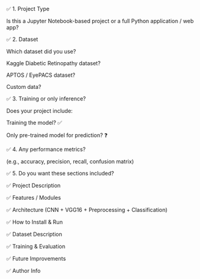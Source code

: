 ✅ 1. Project Type

Is this a Jupyter Notebook-based project or a full Python application / web app?

✅ 2. Dataset

Which dataset did you use?

Kaggle Diabetic Retinopathy dataset?

APTOS / EyePACS dataset?

Custom data?

✅ 3. Training or only inference?

Does your project include:

Training the model? ✅

Only pre-trained model for prediction? ❓

✅ 4. Any performance metrics?

(e.g., accuracy, precision, recall, confusion matrix)

✅ 5. Do you want these sections included?

✅ Project Description

✅ Features / Modules

✅ Architecture (CNN + VGG16 + Preprocessing + Classification)

✅ How to Install & Run

✅ Dataset Description

✅ Training & Evaluation

✅ Future Improvements

✅ Author Info
